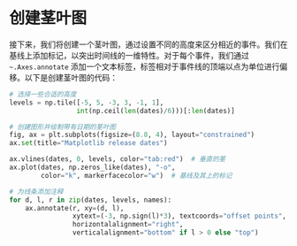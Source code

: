 # 创建茎叶图

接下来，我们将创建一个茎叶图，通过设置不同的高度来区分相近的事件。我们在基线上添加标记，以突出时间线的一维特性。对于每个事件，我们通过 `~.Axes.annotate` 添加一个文本标签，标签相对于事件线的顶端以点为单位进行偏移。以下是创建茎叶图的代码：

```python
# 选择一些合适的高度
levels = np.tile([-5, 5, -3, 3, -1, 1],
                 int(np.ceil(len(dates)/6)))[:len(dates)]

# 创建图形并绘制带有日期的茎叶图
fig, ax = plt.subplots(figsize=(8.8, 4), layout="constrained")
ax.set(title="Matplotlib release dates")

ax.vlines(dates, 0, levels, color="tab:red")  # 垂直的茎
ax.plot(dates, np.zeros_like(dates), "-o",
        color="k", markerfacecolor="w")  # 基线及其上的标记

# 为线条添加注释
for d, l, r in zip(dates, levels, names):
    ax.annotate(r, xy=(d, l),
                xytext=(-3, np.sign(l)*3), textcoords="offset points",
                horizontalalignment="right",
                verticalalignment="bottom" if l > 0 else "top")
```
